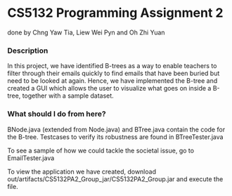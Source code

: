 # CS5132 Programming Assignment 2
done by Chng Yaw Tia, Liew Wei Pyn and Oh Zhi Yuan

### Description

In this project, we have identified B-trees as a way to enable teachers to filter through their emails quickly to find emails that have been buried but need to be looked at again. 
Hence, we have implemented the B-tree and created a GUI which allows the user to visualize what goes on inside a B-tree, together with a sample dataset.

### What should I do from here?
BNode.java (extended from Node.java) and BTree.java contain the code for the B-tree. Testcases to verify its robustness are found in BTreeTester.java

To see a sample of how we could tackle the societal issue, go to EmailTester.java

To view the application we have created, download out/artifacts/CS5132PA2_Group_jar/CS5132PA2_Group.jar and execute the file.